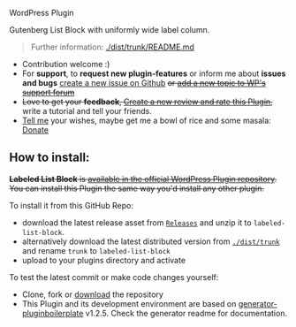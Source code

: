 WordPress Plugin

Gutenberg List Block with uniformly wide label column.

> Further information: [./dist/trunk/README.md](https://github.com/jhotadhari/labeled-list-block/tree/master/dist/trunk)

* Contribution welcome :)
* For **support**, to **request new plugin-features** or inform me about **issues and bugs** [create a new issue on Github](https://github.com/jhotadhari/labeled-list-block/issues/new) ~~or [add a new topic to WP's support forum](https://wordpress.org/support/plugin/labeled-list-block)~~
* ~~Love to get your **feedback**, [Create a new review and rate this Plugin](https://wordpress.org/support/plugin/labeled-list-block/reviews/#new-post),~~ write a tutorial and tell your friends.
* [Tell me](https://waterproof-webdesign.info/en/#contact) your wishes, maybe get me a bowl of rice and some masala: [Donate](http://waterproof-webdesign.info/donate)

## How to install:

~~**Labeled List Block**  is [available in the official WordPress Plugin repository](https://wordpress.org/plugins/labeled-list-block/). You can install this Plugin the same way you'd install any other plugin.~~

To install it from this GitHub Repo:

- download the latest release asset from [```Releases```](https://github.com/jhotadhari/labeled-list-block/releases) and unzip it to ```labeled-list-block```.
- alternatively download the latest distributed version from [```./dist/trunk```](https://github.com/jhotadhari/labeled-list-block/tree/master/dist/trunk) and rename ```trunk``` to ```labeled-list-block```
- upload to your plugins directory and activate

To test the latest commit or make code changes yourself:

- Clone, fork or [download](https://github.com/jhotadhari/labeled-list-block/archive/master.zip) the repository
- This Plugin and its development environment are based on [generator-pluginboilerplate](https://www.npmjs.com/package/generator-pluginboilerplate) v1.2.5. Check the generator readme for documentation.